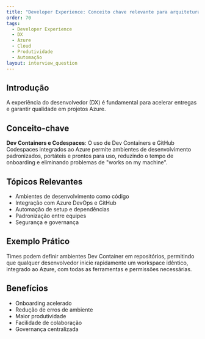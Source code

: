 ```yaml
---
title: "Developer Experience: Conceito chave relevante para arquitetura no Azure"
order: 70
tags:
  - Developer Experience
  - DX
  - Azure
  - Cloud
  - Produtividade
  - Automação
layout: interview_question
---
```


## Introdução
A experiência do desenvolvedor (DX) é fundamental para acelerar entregas e garantir qualidade em projetos Azure.

## Conceito-chave
**Dev Containers e Codespaces**: O uso de Dev Containers e GitHub Codespaces integrados ao Azure permite ambientes de desenvolvimento padronizados, portáteis e prontos para uso, reduzindo o tempo de onboarding e eliminando problemas de "works on my machine".

## Tópicos Relevantes
- Ambientes de desenvolvimento como código
- Integração com Azure DevOps e GitHub
- Automação de setup e dependências
- Padronização entre equipes
- Segurança e governança

## Exemplo Prático
Times podem definir ambientes Dev Container em repositórios, permitindo que qualquer desenvolvedor inicie rapidamente um workspace idêntico, integrado ao Azure, com todas as ferramentas e permissões necessárias.

## Benefícios
- Onboarding acelerado
- Redução de erros de ambiente
- Maior produtividade
- Facilidade de colaboração
- Governança centralizada
